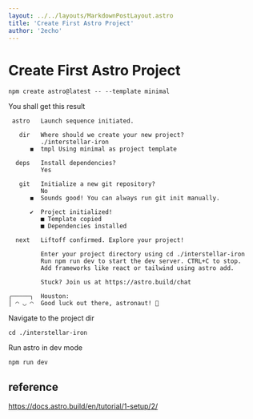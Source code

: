```yaml
---
layout: ../../layouts/MarkdownPostLayout.astro
title: 'Create First Astro Project'
author: '2echo'
---
```

# Create First Astro Project
```
npm create astro@latest -- --template minimal
```

You shall get this result
```
 astro   Launch sequence initiated.

   dir   Where should we create your new project?
         ./interstellar-iron
      ◼  tmpl Using minimal as project template

  deps   Install dependencies?
         Yes

   git   Initialize a new git repository?
         No
      ◼  Sounds good! You can always run git init manually.

      ✔  Project initialized!
         ■ Template copied
         ■ Dependencies installed

  next   Liftoff confirmed. Explore your project!

         Enter your project directory using cd ./interstellar-iron 
         Run npm run dev to start the dev server. CTRL+C to stop.
         Add frameworks like react or tailwind using astro add.

         Stuck? Join us at https://astro.build/chat

╭─────╮  Houston:
│ ◠ ◡ ◠  Good luck out there, astronaut! 🚀
```

Navigate to the project dir
```
cd ./interstellar-iron
```

Run astro in dev mode
```
npm run dev
```

## reference
https://docs.astro.build/en/tutorial/1-setup/2/